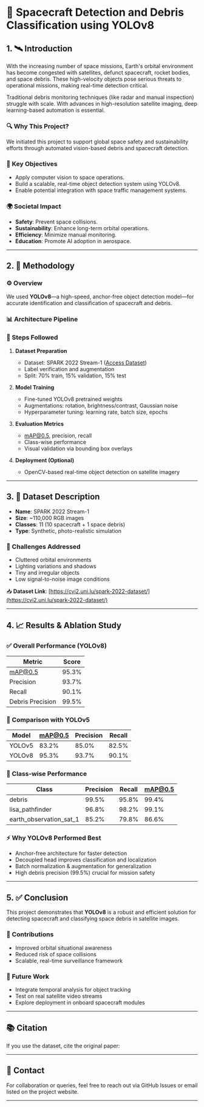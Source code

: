 # 🚀 Spacecraft Detection and Debris Classification using YOLOv8


## 1. 🛰️ Introduction

With the increasing number of space missions, Earth's orbital environment has become congested with satellites, defunct spacecraft, rocket bodies, and space debris. These high-velocity objects pose serious threats to operational missions, making real-time detection critical.

Traditional debris monitoring techniques (like radar and manual inspection) struggle with scale. With advances in high-resolution satellite imaging, deep learning-based automation is essential.

### 🔍 Why This Project?

We initiated this project to support global space safety and sustainability efforts through automated vision-based debris and spacecraft detection.

### 🎯 Key Objectives

- Apply computer vision to space operations.
- Build a scalable, real-time object detection system using YOLOv8.
- Enable potential integration with space traffic management systems.

### 🌍 Societal Impact

- **Safety**: Prevent space collisions.
- **Sustainability**: Enhance long-term orbital operations.
- **Efficiency**: Minimize manual monitoring.
- **Education**: Promote AI adoption in aerospace.

---

## 2. 🧠 Methodology

### ⚙️ Overview

We used **YOLOv8**—a high-speed, anchor-free object detection model—for accurate identification and classification of spacecraft and debris.

### 📊 Architecture Pipeline


### 🧪 Steps Followed

1. **Dataset Preparation**
   - Dataset: SPARK 2022 Stream-1 ([Access Dataset](https://cvi2.uni.lu/spark-2022-dataset/))
   - Label verification and augmentation
   - Split: 70% train, 15% validation, 15% test

2. **Model Training**
   - Fine-tuned YOLOv8 pretrained weights
   - Augmentations: rotation, brightness/contrast, Gaussian noise
   - Hyperparameter tuning: learning rate, batch size, epochs

3. **Evaluation Metrics**
   - mAP@0.5, precision, recall
   - Class-wise performance
   - Visual validation via bounding box overlays

4. **Deployment (Optional)**
   - OpenCV-based real-time object detection on satellite imagery

---

## 3. 📁 Dataset Description

- **Name**: SPARK 2022 Stream-1
- **Size**: ~110,000 RGB images
- **Classes**: 11 (10 spacecraft + 1 space debris)
- **Type**: Synthetic, photo-realistic simulation

### 🧩 Challenges Addressed

- Cluttered orbital environments
- Lighting variations and shadows
- Tiny and irregular objects
- Low signal-to-noise image conditions

📥 **Dataset Link**: [https://cvi2.uni.lu/spark-2022-dataset/](https://cvi2.uni.lu/spark-2022-dataset/)

---

## 4. 📈 Results & Ablation Study

### ✅ Overall Performance (YOLOv8)

| Metric          | Score    |
|-----------------|----------|
| mAP@0.5         | 95.3%    |
| Precision       | 93.7%    |
| Recall          | 90.1%    |
| Debris Precision| 99.5%    |

### 🔁 Comparison with YOLOv5

| Model   | mAP@0.5 | Precision | Recall  |
|---------|---------|-----------|---------|
| YOLOv5  | 83.2%   | 85.0%     | 82.5%   |
| YOLOv8  | 95.3%   | 93.7%     | 90.1%   |

### 🧵 Class-wise Performance

| Class                   | Precision | Recall | mAP@0.5 |
|------------------------|-----------|--------|---------|
| debris                 | 99.5%     | 95.8%  | 99.4%   |
| lisa_pathfinder        | 96.8%     | 98.2%  | 99.1%   |
| earth_observation_sat_1| 85.2%     | 79.8%  | 86.6%   |

### ⚡ Why YOLOv8 Performed Best

- Anchor-free architecture for faster detection
- Decoupled head improves classification and localization
- Batch normalization & augmentation for generalization
- High debris precision (99.5%) crucial for mission safety

---

## 5. ✅ Conclusion

This project demonstrates that **YOLOv8** is a robust and efficient solution for detecting spacecraft and classifying space debris in satellite images.

### 🚀 Contributions

- Improved orbital situational awareness
- Reduced risk of space collisions
- Scalable, real-time surveillance framework

### 🔭 Future Work

- Integrate temporal analysis for object tracking
- Test on real satellite video streams
- Explore deployment in onboard spacecraft modules


---

## 📚 Citation

If you use the dataset, cite the original paper:


---

## 💬 Contact

For collaboration or queries, feel free to reach out via GitHub Issues or email listed on the project website.

---



